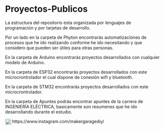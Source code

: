 # Proyectos-Publicos
La estructura del repositorio esta organizada por lenguajes de programación y por tarjetas de desarrollo.

Por un lado en la carpeta de Phyton encontrarás automatizaciónes de procesos que he ido realizando conforme he ido necesitando y que considero que pueden ser útiles para otras personas.

En la carpeta de Arduino encontrarás proyectos desarrollados con cualquier modelo de Arduino.

En la carpeta de ESP32 encontrarás proyectos desarrollados con este microcrontrolador el cual dispone de conexión wifi y bluetooth.

En la carpeta de STM32 encontrarás proyectos desarrollados con este microcrontrolador.

En la carpeta de Apuntes podrás encontrar apuntes de la carrera de INGENIERÍA ELÉCTRICA, basicamente son resumenes que he ido desarrollando durante el estudio.


<img align="left" alt="medium" src="https://upload.wikimedia.org/wikipedia/commons/thumb/5/58/Instagram-Icon.png/1025px-Instagram-Icon.png" width=20; />
https://www.instagram.com/makergaragediy/


